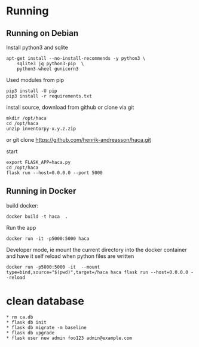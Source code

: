 
# Running

## Running on Debian

Install python3 and sqlite

    apt-get install --no-install-recommends -y python3 \
        sqlite3 jq python3-pip  \
        python3-wheel gunicorn3

Used modules from pip

    pip3 install -U pip
    pip3 install -r requirements.txt

install source, download from github or clone via git

    mkdir /opt/haca
    cd /opt/haca
    unzip inventorpy-x.y.z.zip

or
    git clone https://github.com/henrik-andreasson/haca.git

start

    export FLASK_APP=haca.py
    cd /opt/haca
    flask run --host=0.0.0.0 --port 5000


## Running in Docker

build docker:

    docker build -t haca  .

Run the app

    docker run -it -p5000:5000 haca

Developer mode, ie mount the current directory into the docker container and have it self reload when python files are written

    docker run -p5000:5000 -it  --mount type=bind,source="$(pwd)",target=/haca haca flask run --host=0.0.0.0 --reload

# clean database

    * rm ca.db
    * flask db init
    * flask db migrate -m baseline
    * flask db upgrade
    * flask user new admin foo123 admin@example.com
